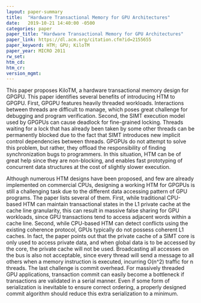 ```yaml
---
layout: paper-summary
title:  "Hardware Transactional Memory for GPU Architectures"
date:   2019-10-21 14:40:00 -0500
categories: paper
paper_title: "Hardware Transactional Memory for GPU Architectures"
paper_link: https://dl.acm.org/citation.cfm?id=2155655
paper_keyword: HTM; GPU; KiloTM
paper_year: MICRO 2011
rw_set: 
htm_cd: 
htm_cr: 
version_mgmt: 
---
```


This paper proposes KiloTM, a hardware transactional memory design for GPGPU. This paper identifies several benefits
of introducing HTM to GPGPU. First, GPGPU features heavily threaded workloads. Interactions between threads are difficult
to manage, which poses great challenge for debugging and program verification. Second, the SIMT execution model used by 
GPGPUs can cause deadlock for fine-grained locking. Threads waiting for a lock that has already been taken by some other
threads can be permanently blocked due to the fact that SIMT introduces new implicit control dependencies between threads. 
GPGPUs do not attempt to solve this problem, but rather, they offload the responsibility of finding synchronization bugs 
to programmers. In this situation, HTM can be of great help since they are non-blocking, and enables fast prototyping
of concurrent data structures at the cost of slightly slower execution.

Although numerous HTM designs have been proposed, and few are already implemented on commercial CPUs, designing a working 
HTM for GPGPUs is still a challenging task due to the different data accessing pattern of GPU programs. The paper lists
several of them. First, while traditional CPU-based HTM can maintain transactional states in the L1 private cache at the 
cache line granularity, this can result in massive false sharing for GPU workloads, since GPU transactions tend to access 
adjacent words within a cache line. Second, while CPU-based HTM can detect conflicts using the existing coherence protocol,
GPUs typically do not possess coherent L1 caches. In fact, the paper points out that the private cache of a SIMT core is 
only used to access private data, and when global data is to be accessed by the core, the private cache will not 
be used. Broadcasting all accesses on the bus is also not acceptable, since every thread will send a message to all 
others when a memory instruction is executed, incurring O(n^2) traffic for n threads. The last challenge is commit overhead.
For massively threaded GPU applications, transaction commit can easily become a bottleneck if transactions are validated
in a serial manner. Even if some form of serialization is inevitable to ensure correct ordering, a properly designed commit 
algorithm should reduce this extra serialization to a minimum.